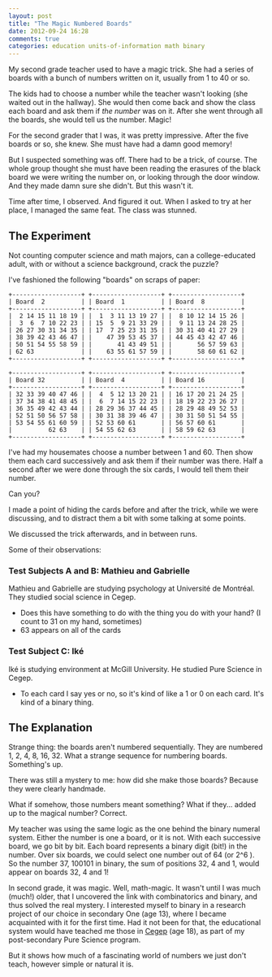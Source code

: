 ```yaml
---
layout: post
title: "The Magic Numbered Boards"
date: 2012-09-24 16:28
comments: true
categories: education units-of-information math binary
---
```


My second grade teacher used to have a magic trick. She had a series of
boards with a bunch of numbers written on it, usually from 1 to 40 or
so.

The kids had to choose a number while the teacher wasn't looking (she
waited out in the hallway). She would then come back and show the class
each board and ask them if *the number* was on it.  After she went
through all the boards, she would tell us the number. Magic!

For the second grader that I was, it was pretty impressive. After the
five boards or so, she knew. She must have had a damn good memory!

But I suspected something was off. There had to be a trick, of course.
The whole group thought she must have been reading the erasures of the
black board we were writing the number on, or looking through the door
window. And they made damn sure she didn't. But this wasn't it.

Time after time, I observed. And figured it out. When I asked to try at
her place, I managed the same feat. The class was stunned.

The Experiment
--------------
Not counting computer science and math majors, can a 
college-educated adult, with or without a science background, crack 
the puzzle?

I've fashioned the following "boards" on scraps of paper:

    +-------------------+ +-------------------+ +-------------------+
    | Board  2          | | Board  1          | | Board  8          |
    +-------------------+ +-------------------+ +-------------------+
    |  2 14 15 11 18 19 | |  1  3 11 13 19 27 | |  8 10 12 14 15 26 |
    |  3  6  7 10 22 23 | | 15  5  9 21 33 29 | |  9 11 13 24 28 25 |
    | 26 27 30 31 34 35 | | 17  7 25 23 31 35 | | 30 31 40 41 27 29 |
    | 38 39 42 43 46 47 | |    47 39 53 45 37 | | 44 45 43 42 47 46 |
    | 50 51 54 55 58 59 | |       41 43 49 51 | |       56 57 59 63 |
    | 62 63             | |    63 55 61 57 59 | |       58 60 61 62 |
    +-------------------+ +-------------------+ +-------------------+

    +-------------------+ +-------------------+ +-------------------+
    | Board 32          | | Board  4          | | Board 16          |
    +-------------------+ +-------------------+ +-------------------+
    | 32 33 39 40 47 46 | |  4  5 12 13 20 21 | | 16 17 20 21 24 25 |
    | 37 34 38 41 48 45 | |  6  7 14 15 22 23 | | 18 19 22 23 26 27 |
    | 36 35 49 42 43 44 | | 28 29 36 37 44 45 | | 28 29 48 49 52 53 |
    | 52 51 50 56 57 58 | | 30 31 38 39 46 47 | | 30 31 50 51 54 55 |
    | 53 54 55 61 60 59 | | 52 53 60 61       | | 56 57 60 61       |
    |          62 63    | | 54 55 62 63       | | 58 59 62 63       |
    +-------------------+ +-------------------+ +-------------------+


I've had my housemates choose a number between 1 and 60. Then show
them each card successively and ask them if their number was there.
Half a second after we were done through the six cards, I would
tell them their number.

Can you?

I made a point of hiding the cards before and after the trick, while
we were discussing, and to distract them a bit with some talking at
some points.

We discussed the trick afterwards, and in between runs.

Some of their observations:

### Test Subjects A and B: Mathieu and Gabrielle ###
Mathieu and Gabrielle are studying psychology at Université de Montréal.
They studied social science in Cegep.

* Does this have something to do with the thing you do with your hand?
  (I count to 31 on my hand, sometimes)
* 63 appears on all of the cards

### Test Subject C: Iké ###
Iké is studying environment at McGill University. He studied Pure 
Science in Cegep.

* To each card I say yes or no, so it's kind of like a 1 or 0 on each
  card. It's kind of a binary thing.

The Explanation
---------------
Strange thing: the boards aren't numbered sequentially. They are
numbered 1, 2, 4, 8, 16, 32. What a strange sequence for numbering 
boards. Something's up.

There was still a mystery to me: how did she make those boards? 
Because they were clearly handmade.

What if somehow, those numbers meant something? What if they...
added up to the magical number? Correct.

My teacher was using the same logic as the one behind the binary numeral
system. Either the number is one a board, or it is not. With each
successive board, we go bit by bit. Each board represents a binary digit
(bit!) in the number. Over six boards, we could select one number out of
64 (or 2^6 ). So the number 37, 100101 in binary, the sum of positions
32, 4 and 1, would appear on boards 32, 4 and 1!

In second grade, it was magic. Well, math-magic. It wasn't until I was
much (much!) older, that I uncovered the link with combinatorics and
binary, and thus solved the real mystery. I interested myself to binary
in a research project of our choice in secondary One (age 13), where I
became acquainted with it for the first time.  Had it not been for that,
the educational system would have teached me those in [Cegep][CEGEP]
(age 18), as part of my post-secondary Pure Science program.

But it shows how much of a fascinating world of numbers we just don't
teach, however simple or natural it is.


[CEGEP]: http://en.wikipedia.org/wiki/CEGEP
